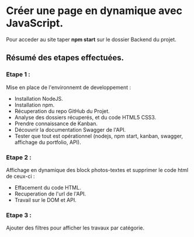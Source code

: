# Créer une page en dynamique avec JavaScript.

Pour acceder au site taper **npm start** sur le dossier Backend du projet.

## Résumé des etapes effectuées.

### Etape 1 :
  Mise en place de l'environnemt de developpement :
  - Installation NodeJS.
  - Installation npm.
  - Récuperation du repo GitHub du Projet.
  - Analyse des dossiers récuperés, et du code HTML5 CSS3.
  - Prendre connaissance de Kanban.
  - Découvrir la documentation Swagger de l'API.
  - Tester que tout est opérationnel (nodejs, npm start, kanban, swagger, affichage du portfolio, API).

### Etape 2 :
  Affichage en dynamique des block photos-textes et supprimer le code html de ceux-ci :
  - Effacement du code HTML.
  - Recuperation de l'url de l'API.
  - Travail sur le DOM et API.

### Etape 3 :
  Ajouter des filtres pour afficher les travaux par catégorie.
